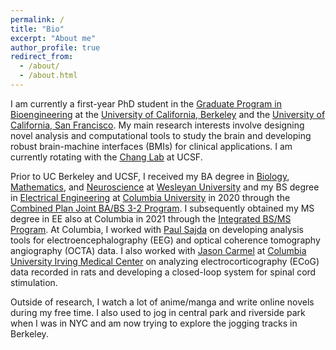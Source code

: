 ```yaml
---
permalink: /
title: "Bio"
excerpt: "About me"
author_profile: true
redirect_from: 
  - /about/
  - /about.html
---
```


I am currently a first-year PhD student in the [Graduate Program in Bioengineering](https://bioegrad.berkeley.edu/) at the [University of California,  Berkeley](https://www.berkeley.edu/) and the [University of California, San Francisco](https://www.ucsf.edu/). My main research interests involve designing novel analysis and computational tools to study the brain and developing robust brain-machine interfaces (BMIs) for clinical applications. I am currently rotating with the [Chang Lab](https://changlab.ucsf.edu/) at UCSF.

Prior to UC Berkeley and UCSF, I received my BA degree in [Biology](https://www.wesleyan.edu/bio/), [Mathematics](https://www.wesleyan.edu/mathcs/math/index.html), and [Neuroscience](https://www.wesleyan.edu/nsb/) at [Wesleyan University](https://www.wesleyan.edu/) and my BS degree in [Electrical Engineering](https://www.ee.columbia.edu/) at [Columbia University](https://www.columbia.edu/) in 2020 through the [Combined Plan Joint BA/BS 3-2 Program](https://undergrad.admissions.columbia.edu/apply/combined-plan). I subsequently obtained my MS degree in EE also at Columbia in 2021 through the [Integrated BS/MS Program](https://www.ee.columbia.edu/integrated-ee-bsms-program). At Columbia, I worked with [Paul Sajda](https://liinc.bme.columbia.edu/author/paulsajda/) on developing analysis tools for electroencephalography (EEG) and optical coherence tomography angiography (OCTA) data. I also worked with [Jason Carmel](https://www.weinberg.cuimc.columbia.edu/research/movement-recovery-laboratory) at [Columbia University Irving Medical Center](https://www.cuimc.columbia.edu/) on analyzing electrocorticography (ECoG) data recorded in rats and developing a closed-loop system for spinal cord stimulation. 

Outside of research, I watch a lot of anime/manga and write online novels during my free time. I also used to jog in central park and riverside park when I was in NYC and am now trying to explore the jogging tracks in Berkeley.